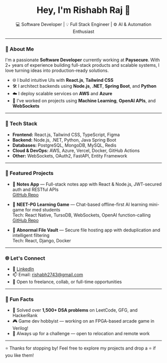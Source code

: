 <h1 align="center">Hey, I'm Rishabh Raj 👋</h1>

<p align="center">
  💻 Software Developer | 💡 Full Stack Engineer | ⚙️ AI & Automation Enthusiast  
</p>

---

### 🚀 About Me

I'm a passionate **Software Developer** currently working at **Paysecure**. With 2+ years of experience building full-stack products and scalable systems, I love turning ideas into production-ready solutions.

- 🌐 I build intuitive UIs with **React.js**, **Tailwind CSS**
- 🛠️ I architect backends using **Node.js**, **.NET**, **Spring Boot**, and **Python**
- ☁️ I deploy scalable services on **AWS** and **Azure**
- 🤖 I’ve worked on projects using **Machine Learning**, **OpenAI APIs**, and **WebSockets**

---

### 🔧 Tech Stack

- **Frontend:** React.js, Tailwind CSS, TypeScript, Figma  
- **Backend:** Node.js, .NET, Python, Java Spring Boot  
- **Databases:** PostgreSQL, MongoDB, MySQL, Redis  
- **Cloud & DevOps:** AWS, Azure, Vercel, Docker, GitHub Actions  
- **Other:** WebSockets, OAuth2, FastAPI, Entity Framework  

---

### 🚀 Featured Projects

- 📝 **Notes App** — Full-stack notes app with React & Node.js, JWT-secured auth and RESTful APIs  
  [GitHub Repo](https://github.com/Rishabh2743/notes-app)

- 🧠 **NEET-PG Learning Game** — Chat-based offline-first AI learning mini-game for med students  
  Tech: React Native, TursoDB, WebSockets, OpenAI function-calling  
  [GitHub Repo](https://github.com/Rishabh2743/neetpg-chatgame)

- 🔐 **Abnormal File Vault** — Secure file hosting app with deduplication and intelligent filtering  
  Tech: React, Django, Docker

---

### 🌐 Let's Connect

- 💼 [LinkedIn](https://www.linkedin.com/in/rishabh-raj-1b971a1a3/)
- 📫 Email: rishabh2743@gmail.com
- 💬 Open to freelance, collab, or full-time opportunities

---

### 🎯 Fun Facts

- 🧠 Solved over **1,500+ DSA problems** on LeetCode, GFG, and HackerRank  
- 🎮 Game dev hobbyist — working on an FPGA-based arcade game in Verilog!  
- 🧳 Always up for a challenge — open to relocation and remote work

---

⭐️ Thanks for stopping by! Feel free to explore my projects and drop a ⭐ if you like them!
